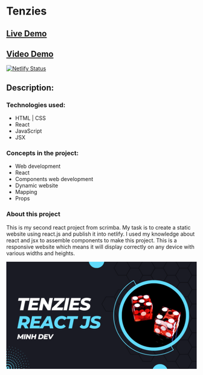 # Tenzies
## [Live Demo](https://tenziesdice.netlify.app/)
## [Video Demo](https://youtu.be/aCz5QHt_9u8)
[![Netlify Status](https://api.netlify.com/api/v1/badges/65849be8-ad5b-438c-be9a-3f992d0ef4e5/deploy-status)](https://app.netlify.com/sites/tenziesdice/deploys)



## **Description:**

### Technologies used:

- HTML | CSS
- React 
- JavaScript
- JSX

### Concepts in the project:

- Web development
- React
- Components web development
- Dynamic website
- Mapping
- Props

### About this project

This is my second react project from scrimba. My task is to create a static website using react.js and publish it into netlify. I used my knowledge about react and jsx to assemble components to make this project. This is a responsive website which means it will display correctly on any device with various widths and heights.

![preview img](/preview.png)
